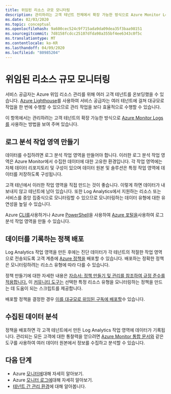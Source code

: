 ```yaml
---
title: 위임된 리소스 규모 모니터링
description: 관리하려는 고객 테넌트 전체에서 확장 가능한 방식으로 Azure Monitor Logs를 효과적으로 사용하는 방법을 알아봅니다.
ms.date: 02/03/2020
ms.topic: conceptual
ms.openlocfilehash: 9a600cec524c9f715ada9da09dea35f3baa98151
ms.sourcegitcommit: 7d8158fcdcc25107dfda98a355bf4ee6343c0f5c
ms.translationtype: MT
ms.contentlocale: ko-KR
ms.lasthandoff: 04/09/2020
ms.locfileid: "80985204"
---
```

# <a name="monitor-delegated-resources-at-scale"></a>위임된 리소스 규모 모니터링

서비스 공급자는 Azure 위임 리소스 관리를 위해 여러 고객 테넌트를 온보딩했을 수 있습니다. [Azure Lighthouse](../overview.md)를 사용하여 서비스 공급자는 여러 테넌트에 걸쳐 대규모로 작업을 한 번에 수행할 수 있으므로 관리 작업을 보다 효율적으로 수행할 수 있습니다.

이 항목에서는 관리하려는 고객 테넌트의 확장 가능한 방식으로 [Azure Monitor Logs를](../../azure-monitor/platform/data-platform-logs.md) 사용하는 방법을 보여 주며 있습니다.

## <a name="create-log-analytics-workspaces"></a>로그 분석 작업 영역 만들기

데이터를 수집하려면 로그 분석 작업 영역을 만들어야 합니다. 이러한 로그 분석 작업 영역은 Azure Monitor에서 수집한 데이터에 대한 고유한 환경입니다. 각 작업 영역에는 자체 데이터 리포지토리 및 구성이 있으며 데이터 원본 및 솔루션은 특정 작업 영역에 데이터를 저장하도록 구성됩니다.

고객 테넌에서 이러한 작업 영역을 직접 만드는 것이 좋습니다. 이렇게 하면 데이터가 내보내지 않고 테넌트에 남아 있습니다. 또한 Log Analytics에서 지원하는 리소스 또는 서비스를 중앙 집중식으로 모니터링할 수 있으므로 모니터링하는 데이터 유형에 대한 유연성을 높일 수 있습니다.

Azure [CLI를](../../azure-monitor/learn/quick-create-workspace-cli.md)사용하거나 Azure [PowerShell](../../azure-monitor/learn/quick-create-workspace-posh.md)을 사용하여 [Azure 포털을](../../azure-monitor/learn/quick-create-workspace.md)사용하여 로그 분석 작업 영역을 만들 수 있습니다.

## <a name="deploy-policies-that-log-data"></a>데이터를 기록하는 정책 배포

Log Analytics 작업 영역을 만든 후에는 진단 데이터가 각 테넌트의 적절한 작업 영역으로 전송되도록 고객 계층에 [Azure 정책을](../../governance/policy/index.yml) 배포할 수 있습니다. 배포하는 정확한 정책은 모니터링하려는 리소스 유형에 따라 다를 수 있습니다.

정책 만들기에 대한 자세한 내용은 [자습서: 정책 만들기 및 관리를 참조하여 규정 준수를 적용합니다.](../../governance/policy/tutorials/create-and-manage.md) 이 [커뮤니티 도구는](https://github.com/Azure/Azure-Lighthouse-samples/tree/master/tools/azure-diagnostics-policy-generator) 선택한 특정 리소스 유형을 모니터링하는 정책을 만드는 데 도움이 되는 스크립트를 제공합니다.

배포할 정책을 결정한 경우 [이를 대규모로 위임된 구독에 배포할](policy-at-scale.md)수 있습니다.

## <a name="analyze-the-gathered-data"></a>수집된 데이터 분석

정책을 배포하면 각 고객 테넌트에서 만든 Log Analytics 작업 영역에 데이터가 기록됩니다. 관리되는 모든 고객에 대한 통찰력을 얻으려면 [Azure Monitor 통합 문서와](../../azure-monitor/platform/workbooks-overview.md) 같은 도구를 사용하여 여러 데이터 원본에서 정보를 수집하고 분석할 수 있습니다.

## <a name="next-steps"></a>다음 단계

- Azure [모니터에](../../azure-monitor/index.yml)대해 자세히 알아보기.
- Azure [모니터 로그에](../../azure-monitor/platform/data-platform-logs.md)대해 자세히 알아보기.
- [테넌트 간 관리 환경](../concepts/cross-tenant-management-experience.md)에 대해 알아봅니다.
